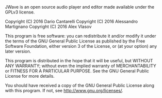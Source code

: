 JWave is an open source audio player and editor made available under the GPLv3 license.

Copyright (C) 2016  Dario Cantarelli
Copyright (C) 2016  Alessandro Martignano
Copyright (C) 2016  Alex Vlasov

This program is free software: you can redistribute it and/or modify
it under the terms of the GNU General Public License as published by
the Free Software Foundation, either version 3 of the License, or
(at your option) any later version.

This program is distributed in the hope that it will be useful,
but WITHOUT ANY WARRANTY; without even the implied warranty of
MERCHANTABILITY or FITNESS FOR A PARTICULAR PURPOSE.  See the
GNU General Public License for more details.

You should have received a copy of the GNU General Public License
along with this program.  If not, see <http://www.gnu.org/licenses/>.
